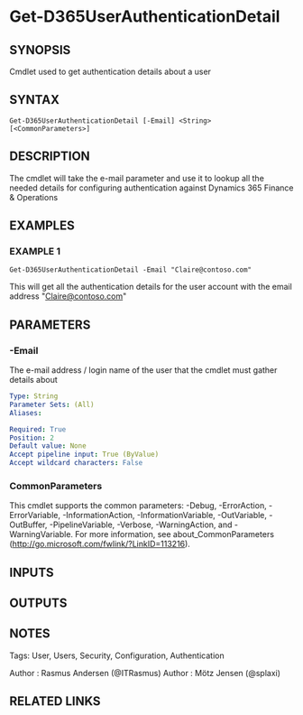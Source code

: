 ﻿---
external help file: d365fo.tools-help.xml
Module Name: d365fo.tools
online version:
schema: 2.0.0
---

# Get-D365UserAuthenticationDetail

## SYNOPSIS
Cmdlet used to get authentication details about a user

## SYNTAX

```
Get-D365UserAuthenticationDetail [-Email] <String> [<CommonParameters>]
```

## DESCRIPTION
The cmdlet will take the e-mail parameter and use it to lookup all the needed details for configuring authentication against Dynamics 365 Finance & Operations

## EXAMPLES

### EXAMPLE 1
```
Get-D365UserAuthenticationDetail -Email "Claire@contoso.com"
```

This will get all the authentication details for the user account with the email address "Claire@contoso.com"

## PARAMETERS

### -Email
The e-mail address / login name of the user that the cmdlet must gather details about

```yaml
Type: String
Parameter Sets: (All)
Aliases:

Required: True
Position: 2
Default value: None
Accept pipeline input: True (ByValue)
Accept wildcard characters: False
```

### CommonParameters
This cmdlet supports the common parameters: -Debug, -ErrorAction, -ErrorVariable, -InformationAction, -InformationVariable, -OutVariable, -OutBuffer, -PipelineVariable, -Verbose, -WarningAction, and -WarningVariable.
For more information, see about_CommonParameters (http://go.microsoft.com/fwlink/?LinkID=113216).

## INPUTS

## OUTPUTS

## NOTES
Tags: User, Users, Security, Configuration, Authentication

Author : Rasmus Andersen (@ITRasmus)
Author : Mötz Jensen (@splaxi)

## RELATED LINKS
